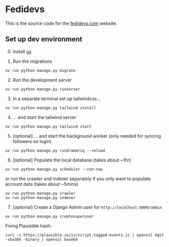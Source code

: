 # Fedidevs

This is the source code for the [fedidevs.com](https://fedidevs.com) website.

## Set up dev environment

0. Install [uv](https://docs.astral.sh/uv/getting-started/installation/)

1. Run the migrations
```
uv run python manage.py migrate
```

2. Run the development server
```
uv run python manage.py runserver
```

3. In a separate terminal set up tailwindcss...
```
uv run python manage.py tailwind install
```

4. ... and start the tailwind server
```
uv run python manage.py tailwind start
```

5. [optional] ... and start the background worker (only needed for syncing followers on login)
```
uv run python manage.py rundramatiq --reload
```

6. [optional] Populate the local database (takes about ~1hr)
```
uv run python manage.py scheduler --run-now
```

or run the crawler and indexer separately if you only want to populate account data (takes about ~5mins)

```
uv run python manage.py crawler
uv run python manage.py indexer
```

7. [optional] Create a Django Admin user for `http://localhost:8000/admin`
```
uv run python manage.py createsuperuser
```

Fixing Plauisible hash:

```
curl -s https://plausible.io/js/script.tagged-events.js | openssl dgst -sha384 -binary | openssl base64
```
